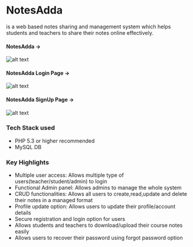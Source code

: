 # NotesAdda 
is a web based notes sharing and management system which helps students and teachers to share their notes online effectively.



#### NotesAdda ->

![alt text](https://github.com/techie-adarsh/NotesAdda/blob/master/img/captures.png)



#### NotesAdda Login Page -> 

![alt text](https://github.com/techie-adarsh/NotesAdda/blob/master/img/login%20screenshot.png)

#### NotesAdda SignUp Page -> 

![alt text](https://github.com/techie-adarsh/NotesAdda/blob/master/img/signup%20screenshot.png)



### Tech Stack used

- PHP 5.3 or higher recommended 
- MySQL DB

### Key Highlights

- Multiple user access:  Allows multiple type of users(teacher/student/admin) to login 
- Functional Admin panel:  Allows admins to manage the whole system
- CRUD functionalities:  Allows all users to create,read,update and delete their notes in a managed format 
- Profile update option:  Allows users to update their profile/account details  
- Secure registration and login option for users
- Allows students and teachers to download/upload their course notes easily
- Allows users to recover their password using forgot password option
